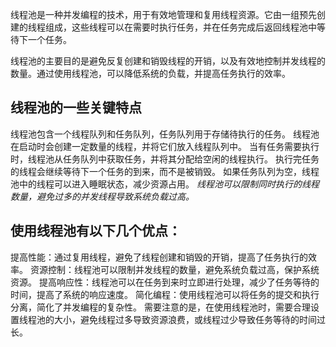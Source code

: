 线程池是一种并发编程的技术，用于有效地管理和复用线程资源。它由一组预先创建的线程组成，这些线程可以在需要时执行任务，并在任务完成后返回线程池中等待下一个任务。

线程池的主要目的是避免反复创建和销毁线程的开销，以及有效地控制并发线程的数量。通过使用线程池，可以降低系统的负载，并提高任务执行的效率。

## 线程池的一些关键特点
线程池包含一个线程队列和任务队列，任务队列用于存储待执行的任务。
线程池在启动时会创建一定数量的线程，并将它们放入线程队列中。
当有任务需要执行时，线程池从任务队列中获取任务，并将其分配给空闲的线程执行。
执行完任务的线程会继续等待下一个任务的到来，而不是被销毁。
如果任务队列为空，线程池中的线程可以进入睡眠状态，减少资源占用。
*线程池可以限制同时执行的线程数量，避免过多的并发线程导致系统负载过高。*

## 使用线程池有以下几个优点：

提高性能：通过复用线程，避免了线程创建和销毁的开销，提高了任务执行的效率。
资源控制：线程池可以限制并发线程的数量，避免系统负载过高，保护系统资源。
提高响应性：线程池可以在任务到来时立即进行处理，减少了任务等待的时间，提高了系统的响应速度。
简化编程：使用线程池可以将任务的提交和执行分离，简化了并发编程的复杂性。
需要注意的是，在使用线程池时，需要合理设置线程池的大小，避免线程过多导致资源浪费，或线程过少导致任务等待的时间过长。